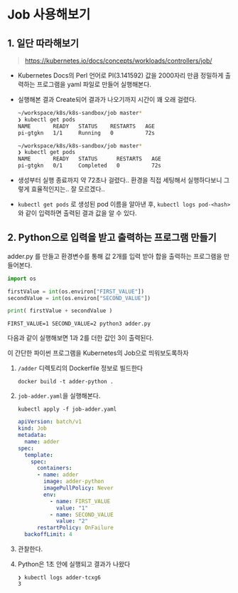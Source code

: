 # Job 사용해보기

## 1. 일단 따라해보기

> https://kubernetes.io/docs/concepts/workloads/controllers/job/

- Kubernetes Docs의 Perl 언어로 PI(3.141592) 값을 2000자리 만큼 정밀하게 출력하는 프로그램을 yaml 파일로 만들어 실행해본다.

- 실행해본 결과 Create되어 결과가 나오기까지 시간이 꽤 오래 걸렸다.

  ```bash
  ~/workspace/k8s/k8s-sandbox/job master*
  ❯ kubectl get pods
  NAME       READY   STATUS    RESTARTS   AGE
  pi-gtgkn   1/1     Running   0          72s
  
  ~/workspace/k8s/k8s-sandbox/job master*
  ❯ kubectl get pods
  NAME       READY   STATUS      RESTARTS   AGE
  pi-gtgkn   0/1     Completed   0          72s
  ```

- 생성부터 실행 종료까지 약 72초나 걸렸다.. 환경을 직접 세팅해서 실행하다보니 그렇게 효율적인지는.. 잘 모르겠다..

- `kubectl get pods` 로 생성된 pod 이름을 알아낸 후, `kubectl logs pod-<hash>` 와 같이 입력하면 출력된 결과 값을 알 수 있다.



## 2. Python으로 입력을 받고 출력하는 프로그램 만들기

adder.py 를 만들고 환경변수를 통해 값 2개를 입력 받아 합을 출력하는 프로그램을 만들어본다.

```python
import os

firstValue = int(os.environ["FIRST_VALUE"])
secondValue = int(os.environ["SECOND_VALUE"])

print( firstValue + secondValue )
```

`FIRST_VALUE=1 SECOND_VALUE=2 python3 adder.py` 

다음과 같이 실행해보면 1과 2를 더한 값인 3이 출력된다.

이 간단한 파이썬 프로그램을 Kubernetes의 Job으로 띄워보도록하자

1. `/adder` 디렉토리의 Dockerfile 정보로 빌드한다

   `docker build -t adder-python .`

2. `job-adder.yaml`을 실행해본다.

   `kubectl apply -f job-adder.yaml`

   ```yaml
   apiVersion: batch/v1
   kind: Job
   metadata:
     name: adder
   spec:
     template:
       spec:
         containers:
         - name: adder
           image: adder-python
           imagePullPolicy: Never
           env:
             - name: FIRST_VALUE
               value: "1"
             - name: SECOND_VALUE
               value: "2"
         restartPolicy: OnFailure
     backoffLimit: 4
   ```

   

3. 관찰한다.

4. Python은 1초 안에 실행되고 결과가 나왔다

   ```
   ❯ kubectl logs adder-tcxg6
   3
   ```

   